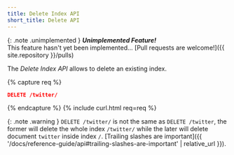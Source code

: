 ```yaml
---
title: Delete Index API
short_title: Delete API
---
```


{: .note .unimplemented }
**_Unimplemented Feature!_**<br>
This feature hasn't yet been implemented...
[Pull requests are welcome!]({{ site.repository }}/pulls)

The _Delete Index API_ allows to delete an existing index.

{% capture req %}

```json
DELETE /twitter/
```
{% endcapture %}
{% include curl.html req=req %}

{: .note .warning }
`DELETE /twitter/` is not the same as `DELETE /twitter`, the former will delete the
whole index `/twitter/` while the later will delete document `twitter` inside
index `/`.
[Trailing slashes are important]({{ '/docs/reference-guide/api#trailing-slashes-are-important' | relative_url }}).

<div style="min-height: 200px"></div>